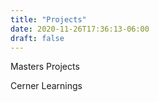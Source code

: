 ```yaml
---
title: "Projects"
date: 2020-11-26T17:36:13-06:00
draft: false
---
```


Masters Projects 











Cerner Learnings

